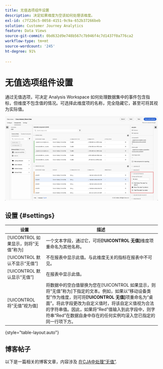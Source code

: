 ```yaml
---
title: 无值选项组件设置
description: 决定如果维度为空该如何处理该维度。
exl-id: c7f226c5-0058-4151-9c9a-652b37266beb
solution: Customer Journey Analytics
feature: Data Views
source-git-commit: 0bd632d9e748b567c7b946f4c7d1437f0a776ca2
workflow-type: tm+mt
source-wordcount: '245'
ht-degree: 91%

---
```


# 无值选项组件设置

通过无值选项，可决定 Analysis Workspace 如何处理数据集中的事件包含指标，但维度不包含值的情况。可选择此维度项的名称，完全隐藏它，甚至可将其视为实际值。

![无值选项](../assets/no-value-options.png)

## 设置 {#settings}

| 设置 | 描述 |
| --- | --- |
| [!UICONTROL 如果显示，则将“无值”称为] | 一个文本字段，通过它，可将&#x200B;**[!UICONTROL 无值]**&#x200B;维度项重命名为其他名称。 |
| [!UICONTROL 默认不显示“无值”] | 不在报表中显示此值。与此维度无关的指标在报表中不可见。 |
| [!UICONTROL 默认显示“无值”] | 在报表中显示此值。 |
| [!UICONTROL 将“无值”视为值] | 将数据中的空白值替换为您在[!UICONTROL 如果显示，则将“无值”称为]下指定的文本。例如，如果以“移动设备类型”作为维度，则可将&#x200B;**[!UICONTROL 无值]**&#x200B;项重命名为“桌面”。将此字段更改为自定义值时，将该自定义值视为合法的字符串值。因此，如果将“Red”值输入到此字段中，则字符串“Red”在数据自身中存在的任何实例均滚入您已指定的同一行项下方。 |

{style="table-layout:auto"}

## 博客帖子

以下是一篇相关的博客文章，内容涉及 [在CJA中处理“无值”](https://experienceleaguecommunities.adobe.com/t5/adobe-analytics-blogs/handling-quot-no-value-quot-in-customer-journey-analytics/ba-p/597339).
